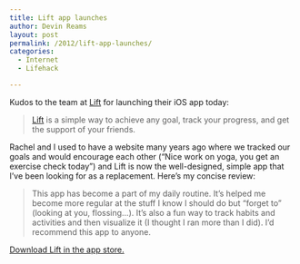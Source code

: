 ```yaml
---
title: Lift app launches
author: Devin Reams
layout: post
permalink: /2012/lift-app-launches/
categories:
  - Internet
  - Lifehack

---
```

Kudos to the team at [Lift][1] for launching their iOS app today:

> [Lift][1] is a simple way to achieve any goal, track your progress, and get the support of your friends.

Rachel and I used to have a website many years ago where we tracked our goals and would encourage each other (&#8220;Nice work on yoga, you get an exercise check today&#8221;) and Lift is now the well-designed, simple app that I&#8217;ve been looking for as a replacement. Here&#8217;s my concise review:

> This app has become a part of my daily routine. It&#8217;s helped me become more regular at the stuff I know I should do but &#8220;forget to&#8221; (looking at you, flossing…). It&#8217;s also a fun way to track habits and activities and then visualize it (I thought I ran more than I did). I&#8217;d recommend this app to anyone.

[Download Lift in the app store.][2]

 [1]: http://lift.do
 [2]: http://itunes.apple.com/app/lift/id530911645?mt=8&ign-mpt=uo